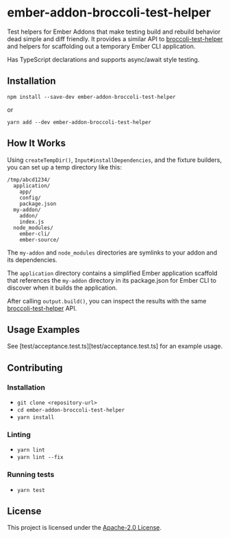 ember-addon-broccoli-test-helper
==============================================================================

Test helpers for Ember Addons that make testing build and rebuild behavior
dead simple and diff friendly. It provides a similar API to
[broccoli-test-helper][bth] and helpers for scaffolding out a temporary
Ember CLI application.

Has TypeScript declarations and supports async/await style testing.


Installation
------------------------------------------------------------------------------

```
npm install --save-dev ember-addon-broccoli-test-helper
```
or
```
yarn add --dev ember-addon-broccoli-test-helper
```


How It Works
------------------------------------------------------------------------------

Using `createTempDir()`, `Input#installDependencies`, and the fixture builders,
you can set up a temp directory like this:

```
/tmp/abcd1234/
  application/
    app/
    config/
    package.json
  my-addon/
    addon/
    index.js
  node_modules/
    ember-cli/
    ember-source/
```

The `my-addon` and `node_modules` directories are symlinks to your addon and its
dependencies.

The `application` directory contains a simplified Ember application scaffold
that references the `my-addon` directory in its package.json for Ember CLI
to discover when it builds the application.

After calling `output.build()`, you can inspect the results with the same
[broccoli-test-helper][bth] API.


Usage Examples
------------------------------------------------------------------------------

See [test/acceptance.test.ts][test/acceptance.test.ts] for an example usage.


Contributing
------------------------------------------------------------------------------

### Installation

* `git clone <repository-url>`
* `cd ember-addon-broccoli-test-helper`
* `yarn install`

### Linting

* `yarn lint`
* `yarn lint --fix`

### Running tests

* `yarn test`


License
------------------------------------------------------------------------------

This project is licensed under the [Apache-2.0 License](LICENSE.md).

[bth]: https://github.com/broccolijs/broccoli-test-helper
